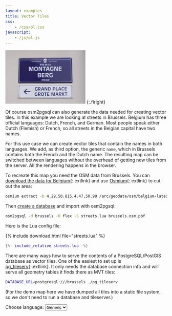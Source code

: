 ```yaml
---
layout: examples
title: Vector Tiles
css:
    - /css/ol.css
javascript:
    - /js/ol.js
---
```


<a href="https://en.wikipedia.org/wiki/File:Brussels_signs.jpg"><img alt="Street sign in Brussels: Rue de la Montagne - Bergstraat" class="withborder" src="Brussels_signs.jpg" width="250" height="167"/></a>
{:.flright}

Of course osm2pgsql can also generate the data needed for creating vector
tiles. In this example we are looking at streets in Brussels. Belgium has
three official languages: Dutch, French, and German. Most people speak either
Dutch (Flemish) or French, so all streets in the Belgian capital have two
names.

For this use case we can create vector tiles that contain the names in both
languages. We add, as third option, the generic `name`, which in Brussels
contains both the French and the Dutch name. The resulting map can be switched
between languages without the overhead of getting new tiles from the server.
All the rendering happens in the browser.

To recreate this map you need the OSM data from Brussels. You can [download the
data for Belgium](https://download.geofabrik.de/europe/belgium.html){:.extlink}
and use [Osmium](https://osmcode.org/osmium-tool/){:.extlink} to cut out the
area:

```sh
osmium extract -b 4.29,50.815,4.47,50.90 /arc/geodata/osm/belgium-latest.osm.pbf -o brussels.osm.pbf
```

Then [create a database](/doc/manual.html#preparing-the-database) and import
with osm2pgsql:

```sh
osm2pgsql -d brussels -O flex -S streets.lua brussels.osm.pbf
```

Here is the Lua config file:

{% include download.html file="streets.lua" %}

```lua
{%- include_relative streets.lua -%}
```

There are many ways how to serve the contents of a PostgreSQL/PostGIS database
as vector tiles. One of the easiest to set up is
[pg_tileserv](https://github.com/CrunchyData/pg_tileserv){:.extlink}. It
only needs the database connection info and will serve all geometry tables
it finds there as MVT tiles:

```sh
DATABASE_URL=postgresql:///brussels ./pg_tileserv
```

(For the demo map here we have dumped all tiles into a static file system, so
we don't need to run a database and tileserver.)

<label for="language">Choose language: </label>
<select name="language" id="language" onchange="lang_change()">
    <option value="generic">Generic</option>
    <option value="fr">French</option>
    <option value="nl">Dutch</option>
</select>

<div id="map" class="map"></div>
<script>

var current_lang = 'generic';

function lang_name() {
    if (current_lang == 'generic') {
        return 'name';
    }
    return 'name_' + current_lang;
}

var style_casing = new ol.style.Style({
    stroke: new ol.style.Stroke({
        color: 'black',
        width: 10,
    }),
    zIndex: 1,
});

var style_core = new ol.style.Style({
    stroke: new ol.style.Stroke({
        color: 'white',
        width: 9,
    }),
    zIndex: 2,
});

var style_text = new ol.style.Style({
    text: new ol.style.Text({
        font: '8px "sans-serif"',
        placement: 'line',
        offsetY: 0.5,
        fill: new ol.style.Fill({
            color: '#4040a0',
        }),
    }),
});

var layer =
    new ol.layer.VectorTile({
        declutter: true,
        source: new ol.source.VectorTile({
            attributions: ol.source.OSM.ATTRIBUTION,
            attributionsCollapsible: false,
            format: new ol.format.MVT(),
            url: 'tiles/{z}/{x}/{y}.pbf',
        }),
        style: function (feature) {
            style_text.getText().setText(feature.get(lang_name()));
            return [style_casing, style_core, style_text];
        },
    })

function lang_change() {
    current_lang = document.getElementById('language').value;
    layer.changed();
}

var map = new ol.Map({
    layers: [ layer ],
    target: 'map',
    view: new ol.View({
        minZoom: 16,
        maxZoom: 18,
        center: ol.proj.fromLonLat([4.39, 50.8477]),
        zoom: 16,
        extent: ol.proj.transformExtent([4.295, 50.82, 4.465, 50.89], 'EPSG:4326', 'EPSG:3857'),
    }),
});
</script>
